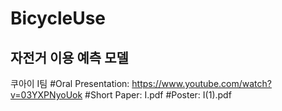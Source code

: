 # BicycleUse
## 자전거 이용 예측 모델
쿠아이 I팀
#Oral Presentation: https://www.youtube.com/watch?v=03YXPNyoUok
#Short Paper: I.pdf
#Poster: I(1).pdf
